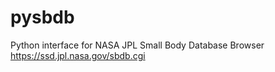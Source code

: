 # pysbdb
Python interface for NASA JPL Small Body Database Browser
https://ssd.jpl.nasa.gov/sbdb.cgi
